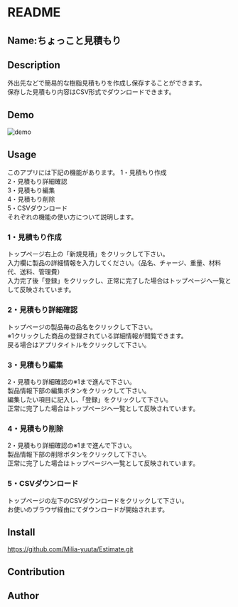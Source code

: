 # README

## Name:ちょっこと見積もり

## Description
外出先などで簡易的な樹脂見積もりを作成し保存することができます。  
保存した見積もり内容はCSV形式でダウンロードできます。  

## Demo
![demo](https://gyazo.com/ee4a58158f9b69810cf60a291780d8f3)

## Usage
このアプリには下記の機能があります。
1・見積もり作成  
2・見積もり詳細確認  
3・見積もり編集  
4・見積もり削除  
5・CSVダウンロード  
それぞれの機能の使い方について説明します。  
### 1・見積もり作成  
  トップページ右上の「新規見積」をクリックして下さい。  
  入力欄に製品の詳細情報を入力してください。（品名、チャージ、重量、材料代、送料、管理費）  
  入力完了後「登録」をクリックし、正常に完了した場合はトップページへ一覧として反映されています。  
### 2・見積もり詳細確認  
  トップページの製品毎の品名をクリックして下さい。  
  ※1クリックした商品の登録されている詳細情報が閲覧できます。  
  戻る場合はアプリタイトルをクリックして下さい。  
### 3・見積もり編集  
  2・見積もり詳細確認の※1まで進んで下さい。  
  製品情報下部の編集ボタンをクリックして下さい。  
  編集したい項目に記入し、「登録」をクリックして下さい。  
  正常に完了した場合はトップページへ一覧として反映されています。  
### 4・見積もり削除  
  2・見積もり詳細確認の※1まで進んで下さい。  
  製品情報下部の削除ボタンをクリックして下さい。  
  正常に完了した場合はトップページへ一覧として反映されています。  
### 5・CSVダウンロード  
  トップページの左下のCSVダウンロードをクリックして下さい。  
  お使いのブラウザ経由にてダウンロードが開始されます。  

## Install
https://github.com/Milia-yuuta/Estimate.git

## Contribution

## Author

